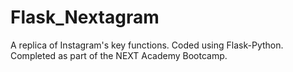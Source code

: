 # Flask_Nextagram
A replica of Instagram's key functions. Coded using Flask-Python. Completed as part of the NEXT Academy Bootcamp. 
